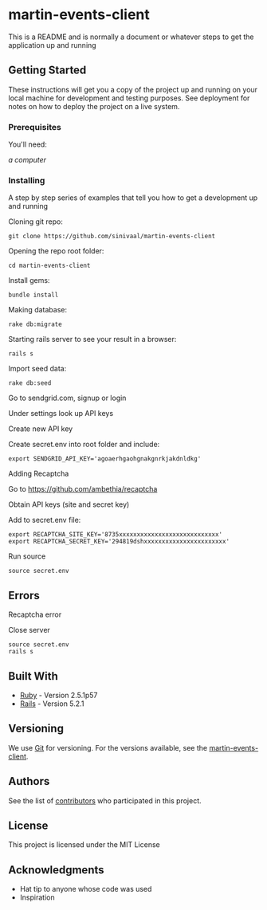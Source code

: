 # martin-events-client

This is a README and is normally a document or whatever steps to get the application up and running

## Getting Started

These instructions will get you a copy of the project up and running on your local machine for development and testing purposes. See deployment for notes on how to deploy the project on a live system.


### Prerequisites

You'll need:

*a computer*

### Installing

A step by step series of examples that tell you how to get a development up and running

Cloning git repo:
```
git clone https://github.com/sinivaal/martin-events-client
```
Opening the repo root folder:
```
cd martin-events-client
```
Install gems:
```
bundle install
```
Making database:
```
rake db:migrate
```
Starting rails server to see your result in a browser:
```
rails s
```
Import seed data:
```
rake db:seed
```
Go to sendgrid.com, signup or login

Under settings look up API keys

Create new API key

Create secret.env into root folder and include:
```
export SENDGRID_API_KEY='agoaerhgaohgnakgnrkjakdnldkg'
```
Adding Recaptcha

Go to https://github.com/ambethia/recaptcha

Obtain API keys (site and secret key)

Add to secret.env file:
```
export RECAPTCHA_SITE_KEY='8735xxxxxxxxxxxxxxxxxxxxxxxxxxxx'
export RECAPTCHA_SECRET_KEY='294819dshxxxxxxxxxxxxxxxxxxxxxxx'
```

Run source 
```
source secret.env
```
## Errors

Recaptcha error

Close server
```
source secret.env
rails s
```

## Built With

* [Ruby](https://www.ruby-lang.org/en/) - Version 2.5.1p57
* [Rails](https://rubyonrails.org/) - Version 5.2.1


## Versioning

We use [Git](https://git-scm.com/) for versioning. For the versions available, see the [martin-events-client](https://github.com/sinivaal/martin-events-client). 

## Authors

See the list of [contributors](https://github.com/sinivaal/martin-events-client/graphs/contributors) who participated in this project.

## License

This project is licensed under the MIT License

## Acknowledgments

* Hat tip to anyone whose code was used
* Inspiration


